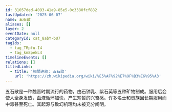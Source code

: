 ```yaml
---
id: 31057ded-4093-41a9-85e5-0c3380fcf882
lastUpdated: '2025-06-07'
name: 五石散
aliases: []
layer: 2
eventDate: null
categoryId: cat_8abY-bU7
tagIds:
  - tag_TRpfu-I4
  - tag_km8pekL4
timelineEvents: []
relations: []
titledLinks:
  - title: '相關連結: 五石散'
    url: 'https://zh.wikipedia.org/wiki/%E5%AF%92%E7%9F%B3%E6%95%A3'
---
```

五石散是一种魏晋时期流行的药物，由石钟乳、紫石英等五种矿物制成。服用后会使人全身发热，血液循环加快，产生短暂的兴奋感。许多名士和贵族因长期服用而中毒甚至死亡。其起源与致幻机理均未被充分阐明。

